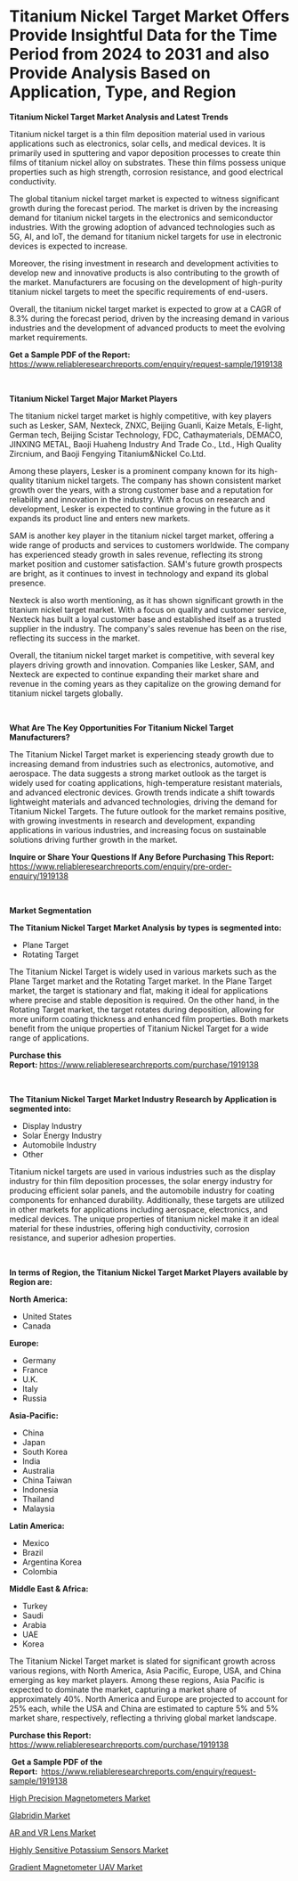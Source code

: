 <p><h1>Titanium Nickel Target Market Offers Provide Insightful Data for the Time Period from 2024 to 2031 and also Provide Analysis Based on Application, Type, and Region</h1></p><p><strong>Titanium Nickel Target Market Analysis and Latest Trends</strong></p>
<p><p>Titanium nickel target is a thin film deposition material used in various applications such as electronics, solar cells, and medical devices. It is primarily used in sputtering and vapor deposition processes to create thin films of titanium nickel alloy on substrates. These thin films possess unique properties such as high strength, corrosion resistance, and good electrical conductivity.</p><p>The global titanium nickel target market is expected to witness significant growth during the forecast period. The market is driven by the increasing demand for titanium nickel targets in the electronics and semiconductor industries. With the growing adoption of advanced technologies such as 5G, AI, and IoT, the demand for titanium nickel targets for use in electronic devices is expected to increase.</p><p>Moreover, the rising investment in research and development activities to develop new and innovative products is also contributing to the growth of the market. Manufacturers are focusing on the development of high-purity titanium nickel targets to meet the specific requirements of end-users.</p><p>Overall, the titanium nickel target market is expected to grow at a CAGR of 8.3% during the forecast period, driven by the increasing demand in various industries and the development of advanced products to meet the evolving market requirements.</p></p>
<p><strong>Get a Sample PDF of the Report:&nbsp;</strong> <a href="https://www.reliableresearchreports.com/enquiry/request-sample/1919138">https://www.reliableresearchreports.com/enquiry/request-sample/1919138</a></p>
<p>&nbsp;</p>
<p><strong>Titanium Nickel Target Major Market Players</strong></p>
<p><p>The titanium nickel target market is highly competitive, with key players such as Lesker, SAM, Nexteck, ZNXC, Beijing Guanli, Kaize Metals, E-light, German tech, Beijing Scistar Technology, FDC, Cathaymaterials, DEMACO, JINXING METAL, Baoji Huaheng Industry And Trade Co., Ltd., High Quality Zircnium, and Baoji Fengying Titanium&Nickel Co.Ltd.</p><p>Among these players, Lesker is a prominent company known for its high-quality titanium nickel targets. The company has shown consistent market growth over the years, with a strong customer base and a reputation for reliability and innovation in the industry. With a focus on research and development, Lesker is expected to continue growing in the future as it expands its product line and enters new markets.</p><p>SAM is another key player in the titanium nickel target market, offering a wide range of products and services to customers worldwide. The company has experienced steady growth in sales revenue, reflecting its strong market position and customer satisfaction. SAM's future growth prospects are bright, as it continues to invest in technology and expand its global presence.</p><p>Nexteck is also worth mentioning, as it has shown significant growth in the titanium nickel target market. With a focus on quality and customer service, Nexteck has built a loyal customer base and established itself as a trusted supplier in the industry. The company's sales revenue has been on the rise, reflecting its success in the market.</p><p>Overall, the titanium nickel target market is competitive, with several key players driving growth and innovation. Companies like Lesker, SAM, and Nexteck are expected to continue expanding their market share and revenue in the coming years as they capitalize on the growing demand for titanium nickel targets globally.</p></p>
<p>&nbsp;</p>
<p><strong>What Are The Key Opportunities For Titanium Nickel Target Manufacturers?</strong></p>
<p><p>The Titanium Nickel Target market is experiencing steady growth due to increasing demand from industries such as electronics, automotive, and aerospace. The data suggests a strong market outlook as the target is widely used for coating applications, high-temperature resistant materials, and advanced electronic devices. Growth trends indicate a shift towards lightweight materials and advanced technologies, driving the demand for Titanium Nickel Targets. The future outlook for the market remains positive, with growing investments in research and development, expanding applications in various industries, and increasing focus on sustainable solutions driving further growth in the market.</p></p>
<p><strong>Inquire or Share Your Questions If Any Before Purchasing This Report:</strong> <a href="https://www.reliableresearchreports.com/enquiry/pre-order-enquiry/1919138">https://www.reliableresearchreports.com/enquiry/pre-order-enquiry/1919138</a></p>
<p>&nbsp;</p>
<p><strong>Market Segmentation</strong></p>
<p><strong>The Titanium Nickel Target Market Analysis by types is segmented into:</strong></p>
<p><ul><li>Plane Target</li><li>Rotating Target</li></ul></p>
<p><p>The Titanium Nickel Target is widely used in various markets such as the Plane Target market and the Rotating Target market. In the Plane Target market, the target is stationary and flat, making it ideal for applications where precise and stable deposition is required. On the other hand, in the Rotating Target market, the target rotates during deposition, allowing for more uniform coating thickness and enhanced film properties. Both markets benefit from the unique properties of Titanium Nickel Target for a wide range of applications.</p></p>
<p><strong>Purchase this Report:&nbsp;</strong><a href="https://www.reliableresearchreports.com/purchase/1919138">https://www.reliableresearchreports.com/purchase/1919138</a></p>
<p>&nbsp;</p>
<p><strong>The Titanium Nickel Target Market Industry Research by Application is segmented into:</strong></p>
<p><ul><li>Display Industry</li><li>Solar Energy Industry</li><li>Automobile Industry</li><li>Other</li></ul></p>
<p><p>Titanium nickel targets are used in various industries such as the display industry for thin film deposition processes, the solar energy industry for producing efficient solar panels, and the automobile industry for coating components for enhanced durability. Additionally, these targets are utilized in other markets for applications including aerospace, electronics, and medical devices. The unique properties of titanium nickel make it an ideal material for these industries, offering high conductivity, corrosion resistance, and superior adhesion properties.</p></p>
<p>&nbsp;</p>
<p><strong>In terms of Region, the Titanium Nickel Target Market Players available by Region are:</strong></p>
<p>
    <p> <strong> North America: </strong>
        <ul>
            <li>United States</li>
            <li>Canada</li>
        </ul>
        </p> 
    <p> <strong> Europe: </strong>
        <ul>
            <li>Germany</li>
            <li>France</li>
            <li>U.K.</li>
            <li>Italy</li>
            <li>Russia</li>
        </ul>
        </p> 
    <p> <strong> Asia-Pacific: </strong>
        <ul>
            <li>China</li>
            <li>Japan</li>
            <li>South Korea</li>
            <li>India</li>
            <li>Australia</li>
            <li>China Taiwan</li>
            <li>Indonesia</li>
            <li>Thailand</li>
            <li>Malaysia</li>
        </ul>
        </p> 
    <p> <strong> Latin America: </strong>
        <ul>
            <li>Mexico</li>
            <li>Brazil</li>
            <li>Argentina Korea</li>
            <li>Colombia</li>
        </ul>
        </p> 
    <p> <strong> Middle East & Africa: </strong>
        <ul>
            <li>Turkey</li>
            <li>Saudi</li>
            <li>Arabia</li>
            <li>UAE</li>
            <li>Korea</li>
        </ul>
    </p>
    </p>
<p><p>The Titanium Nickel Target market is slated for significant growth across various regions, with North America, Asia Pacific, Europe, USA, and China emerging as key market players. Among these regions, Asia Pacific is expected to dominate the market, capturing a market share of approximately 40%. North America and Europe are projected to account for 25% each, while the USA and China are estimated to capture 5% and 5% market share, respectively, reflecting a thriving global market landscape.</p></p>
<p><strong>Purchase this Report: </strong><a href="https://www.reliableresearchreports.com/purchase/1919138">https://www.reliableresearchreports.com/purchase/1919138</a></p>
<p>&nbsp;<strong>Get a Sample PDF of the Report:&nbsp;&nbsp;</strong><a href="https://www.reliableresearchreports.com/enquiry/request-sample/1919138">https://www.reliableresearchreports.com/enquiry/request-sample/1919138</a></p>
<p><strong></strong></p>
<p><p><a href="https://zircon-bluebell-299.notion.site/High-Precision-Magnetometers-Market-Analysis-Examines-its-Scope-on-Growth-Opportunities-and-Forecas-d5864ea9bdbb4cbc9c08f09783321e7b">High Precision Magnetometers Market</a></p><p><a href="https://view.publitas.com/reportprime-1/glabridin-market-size-growth-outlook-from-2024-to-2031-projecting-at-markets-trends-analysis-by-application-regional-outlook-and-revenue/">Glabridin Market</a></p><p><a href="https://view.publitas.com/reportprime-1/ar-and-vr-lens-market-size-furnishes-valuable-information-encompassing-market-share-market-trends-and-projections-spanning-from-2024-to-2031/">AR and VR Lens Market</a></p><p><a href="https://fearless-okapi-6c8.notion.site/Highly-Sensitive-Potassium-Sensors-Market-Research-Report-Provides-Critical-Insights-that-can-help-S-955682b4c6b149ffbb38bd86cea0bb1a">Highly Sensitive Potassium Sensors Market</a></p><p><a href="https://scarlet-rocket-c63.notion.site/Insights-into-Gradient-Magnetometer-UAV-Market-Size-Analysing-Market-Share-Trends-and-Growth-from-ad39887d74b448f1b858da28771a4063">Gradient Magnetometer UAV Market</a></p></p>